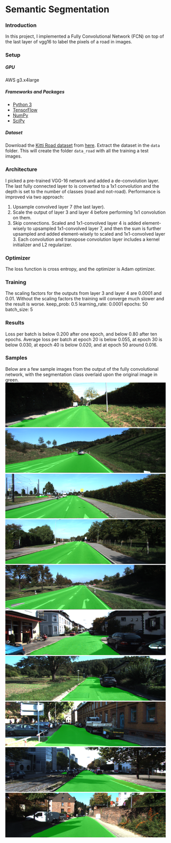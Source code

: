 # Semantic Segmentation
### Introduction
In this project, I implemented a Fully Convolutional Network (FCN) on top of the last layer of vgg16 to label the pixels of a road in images.

### Setup
##### GPU
AWS g3.x4large
##### Frameworks and Packages
 - [Python 3](https://www.python.org/)
 - [TensorFlow](https://www.tensorflow.org/)
 - [NumPy](http://www.numpy.org/)
 - [SciPy](https://www.scipy.org/)
##### Dataset
Download the [Kitti Road dataset](http://www.cvlibs.net/datasets/kitti/eval_road.php) from [here](http://www.cvlibs.net/download.php?file=data_road.zip).  Extract the dataset in the `data` folder.  This will create the folder `data_road` with all the training a test images.

### Architecture
I picked a pre-trained VGG-16 network and added a de-convolution layer. The last fully connected layer to is converted to a 1x1 convolution and the depth is set to the number of classes (road and not-road). Performance is improved via two approach:
1. Upsample convolved layer 7 (the last layer).
2. Scale the output of layer 3 and layer 4 before performing 1x1 convolution on them.
3. Skip connections. Scaled and 1x1-convolved layer 4 is added element-wisely to upsampled 1x1-convolved layer 7, and then the sum is further upsampled and added element-wisely to scaled and 1x1-convolved layer 3. Each convolution and transpose convolution layer includes a kernel initializer and L2 regularizer.

### Optimizer
The loss function is cross entropy, and the optimizer is Adam optimizer.

### Training
The scaling factors for the outputs from layer 3 and layer 4 are 0.0001 and 0.01. Without the scaling factors the training will converge much slower and the result is worse.
keep_prob: 0.5
learning_rate: 0.0001
epochs: 50
batch_size: 5

### Results
Loss per batch is below 0.200 after one epoch, and below 0.80 after ten epochs. Average loss per batch at epoch 20 is below 0.055, at epoch 30 is below 0.030, at epoch 40 is below 0.020, and at epoch 50 around 0.016.

### Samples
Below are a few sample images from the output of the fully convolutional network, with the segmentation class overlaid upon the original image in green.
![img1](https://github.com/hpnhxxwn/CarND-Semantic-Segmentation/blob/master/um_000020.png?raw=true)
![img2](https://github.com/hpnhxxwn/CarND-Semantic-Segmentation/blob/master/umm_000030.png?raw=true)
![img3](https://github.com/hpnhxxwn/CarND-Semantic-Segmentation/blob/master/umm_000040.png?raw=true)
![img4](https://github.com/hpnhxxwn/CarND-Semantic-Segmentation/blob/master/umm_000050.png?raw=true)
![img5](https://github.com/hpnhxxwn/CarND-Semantic-Segmentation/blob/master/umm_000090.png?raw=true)
![img6](https://github.com/hpnhxxwn/CarND-Semantic-Segmentation/blob/master/uu_000010.png?raw=true)
![img7](https://github.com/hpnhxxwn/CarND-Semantic-Segmentation/blob/master/uu_000040.png?raw=true)
![img8](https://github.com/hpnhxxwn/CarND-Semantic-Segmentation/blob/master/uu_000070.png?raw=true)
![img9](https://github.com/hpnhxxwn/CarND-Semantic-Segmentation/blob/master/uu_000080.png?raw=true)
![img10](https://github.com/hpnhxxwn/CarND-Semantic-Segmentation/blob/master/uu_000090.png?raw=true)
